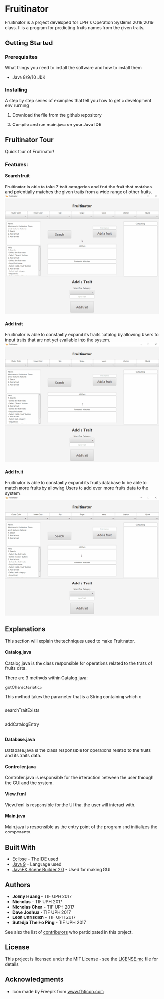 # Fruitinator

Fruitinator is a project developed for UPH's Operation Systems 2018/2019 class. It is a program for predicting fruits names from the given traits.

## Getting Started

### Prerequisites

What things you need to install the software and how to install them

+ Java 8/9/10 JDK

### Installing

A step by step series of examples that tell you how to get a development env running

1. Download the file from the github repository

2. Compile and run main.java on your Java IDE

## Fruitinator Tour
Quick tour of Fruitinator!
### Features:

#### Search fruit

Fruitinator is able to take 7 trait catagories and find the fruit that matches and potentially matches the given traits from a wide range of other fruits.
![search_fruit](https://github.com/johnyhuang/Fruitinator/blob/master/Demos/fruitinator_search.gif)

#### Add trait

Fruitinator is able to constantly expand its traits catalog by allowing Users to input traits that are not yet available into the system.
![add_trait](https://github.com/johnyhuang/Fruitinator/blob/master/Demos/fruitinator_add_trait.gif)

#### Add fruit

Fruitinator is able to constantly expand its fruits database to be able to match more fruits by allowing Users to add even more fruits data to the system.
![add_fruit](https://github.com/johnyhuang/Fruitinator/blob/master/Demos/fruitinator_add_fruit.gif)

## Explanations
This section will explain the techniques used to make Fruitinator.

#### Catalog.java
Catalog.java is the class responsible for operations related to the traits of fruits data.

There are 3 methods within Catalog.java:

getCharacteristics

This method takes the parameter that is a String containing which c
```java

```
searchTraitExists
 ```java
 ```
 addCatalogEntry
 ```java
 ```

#### Database.java
Database.java is the class responsible for operations related to the fruits and its traits data.

#### Controller.java
Controller.java is responsible for the interaction between the user through the GUI and the system.

#### View.fxml
View.fxml is responsible for the UI that the user will interact with.

#### Main.java
Main.java is responsible as the entry point of the program and initializes the components.

## Built With

* [Eclipse](https://www.eclipse.org/) - The IDE used
* [Java 9](https://www.java.com/en/) - Language used
* [JavaFX Scene Builder 2.0](https://gluonhq.com/products/scene-builder/) - Used for making GUI

## Authors

* **Johny Huang** - TIF UPH 2017 
* **Nicholas** - TIF UPH 2017
* **Nicholas Chen** - TIF UPH 2017
* **Dave Joshua** - TIF UPH 2017
* **Leon Chrisdion** - TIF UPH 2017
* **Sutedja The Ho Ping** - TIF UPH 2017

See also the list of [contributors](https://github.com/your/project/contributors) who participated in this project.

## License

This project is licensed under the MIT License - see the [LICENSE.md](LICENSE.md) file for details

## Acknowledgments

* Icon made by Freepik from www.flaticon.com


